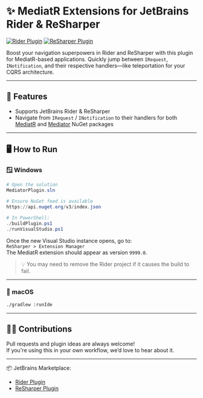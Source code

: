 # ✨ MediatR Extensions for JetBrains Rider & ReSharper

[![Rider Plugin](https://img.shields.io/jetbrains/plugin/v/ca.nosuchcompany.rider.plugins.mediatr)](https://plugins.jetbrains.com/plugin/18313-mediatr-extensions)
[![ReSharper Plugin](https://img.shields.io/resharper/v/ca.nosuchcompany.mediatrplugin)](https://plugins.jetbrains.com/plugin/18347-mediatr-extensions)

Boost your navigation superpowers in Rider and ReSharper with this plugin for MediatR-based applications. Quickly jump between `IRequest`, `INotification`, and their respective handlers—like teleportation for your CQRS architecture.

---

## 🚀 Features

- Supports JetBrains Rider & ReSharper
- Navigate from `IRequest` / `INotification` to their handlers for both [MediatR](https://github.com/jbogard/MediatR) and [Mediator](https://github.com/martinothamar/Mediator) NuGet packages

---

## 🖥️ How to Run

### 🪟 Windows

```powershell
# Open the solution
MediatorPlugin.sln

# Ensure NuGet feed is available
https://api.nuget.org/v3/index.json

# In PowerShell:
./buildPlugin.ps1
./runVisualStudio.ps1
```

Once the new Visual Studio instance opens, go to:  
`ReSharper > Extension Manager`  
The MediatR extension should appear as version `9999.0`.

> 💡 You may need to remove the Rider project if it causes the build to fail.

---

### 🍏 macOS

```bash
./gradlew :runIde
```

---

## 👨‍💻 Contributions

Pull requests and plugin ideas are always welcome!  
If you're using this in your own workflow, we’d love to hear about it.

---

📦 JetBrains Marketplace:
- [Rider Plugin](https://plugins.jetbrains.com/plugin/18313-mediatr-extensions)
- [ReSharper Plugin](https://plugins.jetbrains.com/plugin/18347-mediatr-extensions)
```

